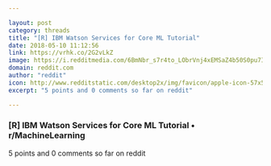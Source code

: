 ```yaml
---

layout: post
category: threads
title: "[R] IBM Watson Services for Core ML Tutorial"
date: 2018-05-10 11:12:56
link: https://vrhk.co/2G2vLkZ
image: https://i.redditmedia.com/6BmNbr_s7r4to_LObrVnj4xEMSaZ4b50S0pu7IHAjlU.jpg?w=320&s=6c6fb62988a605aa7db681f297fdf4de
domain: reddit.com
author: "reddit"
icon: http://www.redditstatic.com/desktop2x/img/favicon/apple-icon-57x57.png
excerpt: "5 points and 0 comments so far on reddit"

---
```


### [R] IBM Watson Services for Core ML Tutorial • r/MachineLearning

5 points and 0 comments so far on reddit
